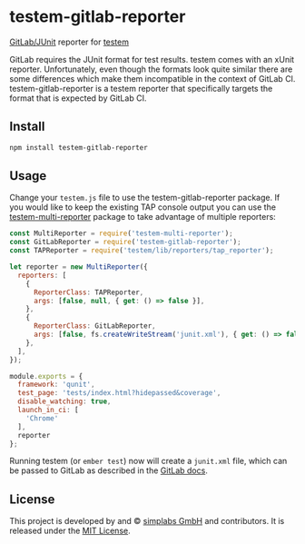 testem-gitlab-reporter
==============================================================================

[GitLab/JUnit] reporter for [testem]

[GitLab/JUnit]: https://docs.gitlab.com/ee/ci/junit_test_reports.html
[testem]: https://github.com/testem/testem

GitLab requires the JUnit format for test results. testem comes with an xUnit
reporter. Unfortunately, even though the formats look quite similar there are
some differences which make them incompatible in the context of GitLab CI.
testem-gitlab-reporter is a testem reporter that specifically targets the format
that is expected by GitLab CI.


Install
------------------------------------------------------------------------------

```bash
npm install testem-gitlab-reporter
```


Usage
------------------------------------------------------------------------------

Change your `testem.js` file to use the testem-gitlab-reporter package. If
you would like to keep the existing TAP console output you can use the
[testem-multi-reporter] package to take advantage of multiple reporters: 

```js
const MultiReporter = require('testem-multi-reporter');
const GitLabReporter = require('testem-gitlab-reporter');
const TAPReporter = require('testem/lib/reporters/tap_reporter');

let reporter = new MultiReporter({
  reporters: [
    {
      ReporterClass: TAPReporter,
      args: [false, null, { get: () => false }],
    },
    {
      ReporterClass: GitLabReporter,
      args: [false, fs.createWriteStream('junit.xml'), { get: () => false }],
    },
  ],
});

module.exports = {
  framework: 'qunit',
  test_page: 'tests/index.html?hidepassed&coverage',
  disable_watching: true,
  launch_in_ci: [
    'Chrome'
  ],
  reporter
};
```

Running testem (or `ember test`) now will create a `junit.xml` file, which can
be passed to GitLab as described in the [GitLab docs](https://docs.gitlab.com/ee/ci/junit_test_reports.html).

[testem-multi-reporter]: https://github.com/xdumaine/testem-multi-reporter


License
------------------------------------------------------------------------------

This project is developed by and &copy; [simplabs GmbH](http://simplabs.com)
and contributors. It is released under the [MIT License](LICENSE.md).
